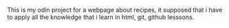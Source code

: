 This is my odin project for a webpage about recipes, it supposed that i have to apply all the knowledge that i learn in html, git, github lesssons.